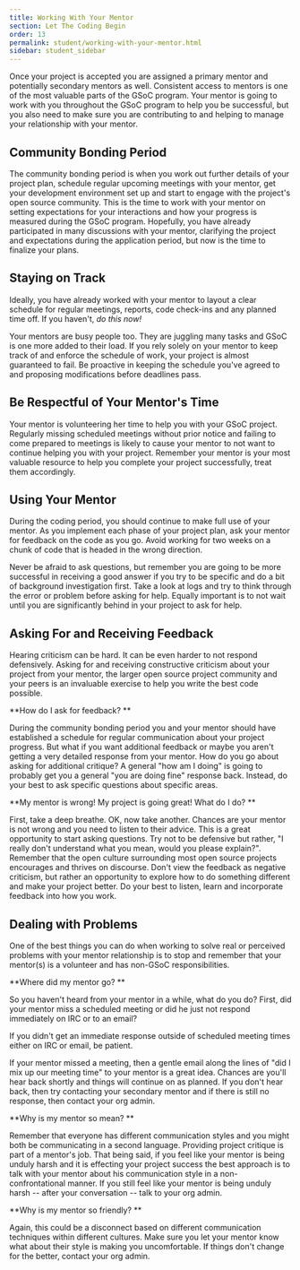 ```yaml
---
title: Working With Your Mentor
section: Let The Coding Begin
order: 13
permalink: student/working-with-your-mentor.html
sidebar: student_sidebar
---
```


Once your project is accepted you are assigned a primary mentor and potentially secondary mentors as well. Consistent access to mentors is one of the most valuable parts of the GSoC program. Your mentor is going to work with you throughout the GSoC program to help you be successful, but you also need to make sure you are contributing to and helping to manage your relationship with your mentor.


## Community Bonding Period

The community bonding period is when you work out further details of your project plan, schedule regular upcoming meetings with your mentor, get your development environment set up and start to engage with the project's open source community. This is the time to work with your mentor on setting expectations for your interactions and how your progress is measured during the GSoC program. Hopefully, you have already participated in many discussions with your mentor, clarifying the project and expectations during the application period, but now is the time to finalize your plans.


## Staying on Track

Ideally, you have already worked with your mentor to layout a clear schedule for regular meetings, reports, code check-ins and any planned time off. If you haven't, *do this now!*

Your mentors are busy people too. They are juggling many tasks and GSoC is one more added to their load. If you rely solely on your mentor to keep track of and enforce the schedule of work, your project is almost guaranteed to fail. Be proactive in keeping the schedule you've agreed to and proposing modifications before deadlines pass.


## Be Respectful of Your Mentor's Time

Your mentor is volunteering her time to help you with your GSoC project. Regularly missing scheduled meetings without prior notice and failing to come prepared to meetings is likely to cause your mentor to not want to continue helping you with your project. Remember your mentor is your most valuable resource to help you complete your project successfully, treat them accordingly.


## Using Your Mentor 

During the coding period, you should continue to make full use of your mentor. As you implement each phase of your project plan, ask your mentor for feedback on the code as you go. Avoid working for two weeks on a chunk of code that is headed in the wrong direction.

Never be afraid to ask questions, but remember you are going to be more successful in receiving a good answer if you try to be specific and do a bit of background investigation first. Take a look at logs and try to think through the error or problem before asking for help. Equally important is to not wait until you are significantly behind in your project to ask for help.


## Asking For and Receiving Feedback 

Hearing criticism can be hard. It can be even harder to not respond defensively. Asking for and receiving constructive criticism about your project from your mentor, the larger open source project community and your peers is an invaluable exercise to help you write the best code possible.

**How do I ask for feedback? **

During the community bonding period you and your mentor should have established a schedule for regular communication about your project progress. But what if you want additional feedback or maybe you aren't getting a very detailed response from your mentor. How do you go about asking for additional critique? A general "how am I doing" is going to probably get you a general "you are doing fine" response back. Instead, do your best to ask specific questions about specific areas.

**My mentor is wrong! My project is going great! What do I do? **

First, take a deep breathe. OK, now take another. Chances are your mentor is not wrong and you need to listen to their advice. This is a great opportunity to start asking questions. Try not to be defensive but rather, "I really don't understand what you mean, would you please explain?". Remember that the open culture surrounding most open source projects encourages and thrives on discourse. Don't view the feedback as negative criticism, but rather an opportunity to explore how to do something different and make your project better. Do your best to listen, learn and incorporate feedback into how you work. 


## Dealing with Problems

One of the best things you can do when working to solve real or perceived problems with your mentor relationship is to stop and remember that your mentor(s) is a volunteer and has non-GSoC responsibilities. 

**Where did my mentor go?  **

So you haven't heard from your mentor in a while, what do you do? First, did your mentor miss a scheduled meeting or did he just not respond immediately on IRC or to an email?  

If you didn't get an immediate response outside of scheduled meeting times either on IRC or email, be patient. 

If your mentor missed a meeting, then a gentle email along the lines of "did I mix up our meeting time" to your mentor is a great idea. Chances are you'll hear back shortly and things will continue on as planned. If you don't hear back, then try contacting your secondary mentor and if there is still no response, then contact your org admin.

**Why is my mentor so mean? **

Remember that everyone has different communication styles and you might both be communicating in a second language. Providing project critique is part of a mentor's job. That being said, if you feel like your mentor is being unduly harsh and it is effecting your project success the best approach is to talk with your mentor about his communication style in a non-confrontational manner. If you still feel like your mentor is being unduly harsh -- after your conversation -- talk to your org admin.

**Why is my mentor so friendly?  **

Again, this could be a disconnect based on different communication techniques within different cultures. Make sure you let your mentor know what about their style is making you uncomfortable. If things don't change for the better, contact your org admin. 



